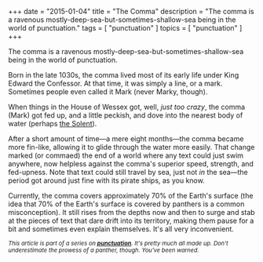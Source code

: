 +++
date        = "2015-01-04"
title       = "The Comma"
description = "The comma is a ravenous mostly-deep-sea-but-sometimes-shallow-sea being in the world of punctuation."
tags        = [ "punctuation" ]
topics      = [ "punctuation" ]
+++

The comma is a ravenous mostly-deep-sea-but-sometimes-shallow-sea being in the world of punctuation.

Born in the late 1030s, the comma lived most of its early life under King Edward the Confessor. At that time, it was simply a line, or a mark. Sometimes people even called it Mark (never Marky, though).

When things in the House of Wessex got, well, *just too crazy*, the comma (Mark) got fed up, and a little peckish, and dove into the nearest body of water (perhaps [the Solent](http://en.wikipedia.org/wiki/Solent)).

After a short amount of time—a mere eight months—the comma became more fin-like, allowing it to glide through the water more easily. That change marked (or commaed) the end of a world where any text could just swim anywhere, now helpless against the comma's superior speed, strength, and fed-upness. Note that text could still travel by sea, just not *in* the sea—the period got around just fine with its pirate ships, as you know.

Currently, the comma covers approximately 70% of the Earth's surface (the idea that 70% of the Earth's surface is covered by panthers is a common misconception). It still rises from the depths now and then to surge and stab at the pieces of text that dare drift into its territory, making them pause for a bit and sometimes even explain themselves. It's all very inconvenient.

<sub><em>This article is part of a series on [**punctuation**](/tags/punctuation). It's pretty much all made up. Don't underestimate the prowess of a panther, though. You've been warned.</em></sub>
